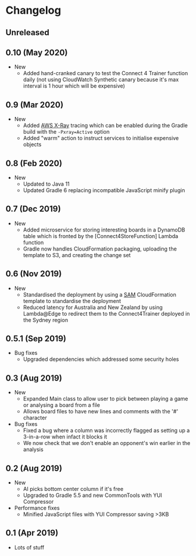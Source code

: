 # Changelog

## Unreleased

## 0.10 (May 2020)

* New
    * Added hand-cranked canary to test the Connect 4 Trainer function daily (not using CloudWatch Synthetic canary because it's max interval is 1 hour which will be expensive)

## 0.9 (Mar 2020)

* New
    * Added [AWS X-Ray](https://aws.amazon.com/xray/) tracing which can be enabled during the Gradle build with the ``-Pxray=Active`` option
    * Added "warm" action to instruct services to initialise expensive objects

## 0.8 (Feb 2020)
* New
    * Updated to Java 11
    * Updated Gradle 6 replacing incompatible JavaScript minify plugin

## 0.7 (Dec 2019)
* New
    * Added microservice for storing interesting boards in a DynamoDB table which is fronted by the [Connect4StoreFunction] Lambda function
    * Gradle now handles CloudFormation packaging, uploading the template to S3, and creating the change set

## 0.6 (Nov 2019)
* New
    * Standardised the deployment by using a [SAM](https://github.com/awslabs/serverless-application-model) CloudFormation template to standardise the deployment
    * Reduced latency for Australia and New Zealand by using Lambda@Edge to redirect them to the Connect4Trainer deployed in the Sydney region

## 0.5.1 (Sep 2019)
* Bug fixes
    * Upgraded dependencies which addressed some security holes

## 0.3 (Aug 2019)

* New
    * Expanded Main class to allow user to pick between playing a game or analysing a board from a file
    * Allows board files to have new lines and comments with the '#' character
* Bug fixes
    * Fixed a bug where a column was incorrectly flagged as setting up a 3-in-a-row when infact it blocks it
    * We now check that we don't enable an opponent's win earlier in the analysis

## 0.2 (Aug 2019)
* New
    * AI picks bottom center column if it's free
    * Upgraded to Gradle 5.5 and new CommonTools with YUI Compressor
* Performance fixes
    * Minified JavaScript files with YUI Compressor saving >3KB

## 0.1 (Apr 2019)

* Lots of stuff